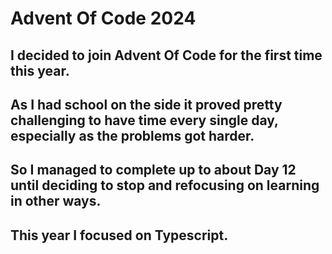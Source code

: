 # Advent Of Code 2024 #
## I decided to join Advent Of Code for the first time this year. 
## As I had school on the side it proved pretty challenging to have time every single day, especially as the problems got harder.
## So I managed to complete up to about Day 12 until deciding to stop and refocusing on learning in other ways.
## This year I focused on Typescript.

